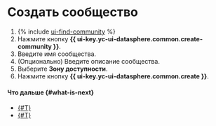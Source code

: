 # Создать сообщество

1. {% include [ui-find-community](../../../_includes/datasphere/ui-find-community.md) %}
1. Нажмите кнопку **{{ ui-key.yc-ui-datasphere.common.create-community }}**.
1. Введите имя сообщества.
1. (Опционально) Введите описание сообщества.
1. Выберите **Зону доступности**.
1. Нажмите кнопку **{{ ui-key.yc-ui-datasphere.common.create }}**.

#### Что дальше {#what-is-next}

* [{#T}](add-user.md)
* [{#T}](link-channel.md)

